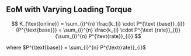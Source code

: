 

## EoM with Varying Loading Torque

$$
K_{\text{online}} = \sum_{i}^{n} \frac{k_{i} \cdot P^{\text {base}}_{i}}{P^{\text{base}}} = \sum_{i}^{n} \frac{k_{i} \cdot P^{\text {rate}}_{i}}{\sum_{i}^{n} P^{\text{rate}}_{i}}
$$

where $P^{\text{base}} = \sum_{i}^{n} P^{\text{rate}}_{i}$

